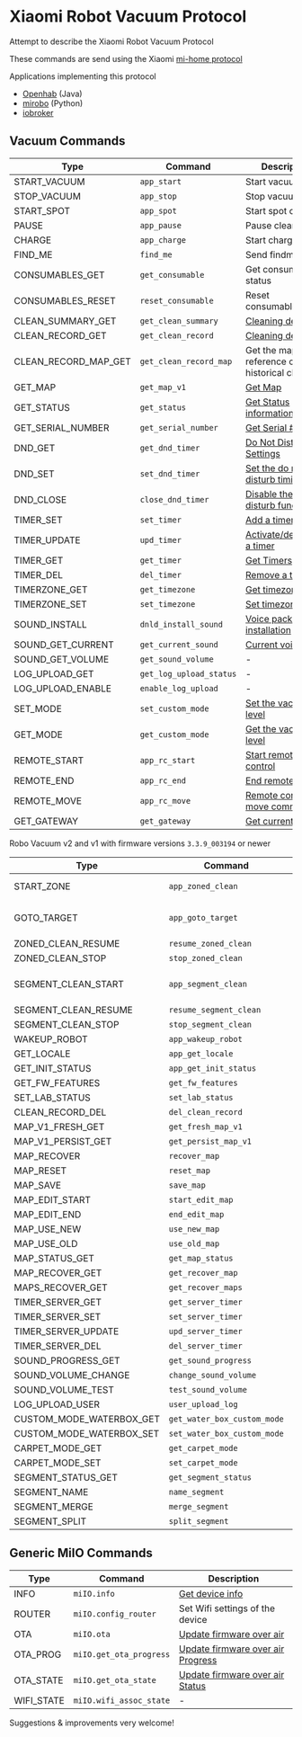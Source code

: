 # Xiaomi Robot Vacuum Protocol

Attempt to describe the Xiaomi Robot Vacuum Protocol

These commands are send using the Xiaomi [mi-home protocol](Protocol.md)

Applications implementing this protocol

* [Openhab](https://github.com/openhab/openhab-addons/tree/2.5.x/bundles/org.openhab.binding.miio) (Java)
* [mirobo](https://github.com/rytilahti/python-miio)  (Python)
* [iobroker](https://github.com/iobroker-community-adapters/ioBroker.mihome-vacuum)

## Vacuum Commands

| Type                 | Command                 | Description                                         |
| -------------------- | ----------------------- | --------------------------------------------------- |
| START_VACUUM         | `app_start`             | Start vacuuming                                     |
| STOP_VACUUM          | `app_stop`              | Stop vacuuming                                      |
| START_SPOT           | `app_spot`              | Start spot cleaning                                 |
| PAUSE                | `app_pause`             | Pause cleaning                                      |
| CHARGE               | `app_charge`            | Start charging                                      |
| FIND_ME              | `find_me`               | Send findme                                         |
| CONSUMABLES_GET      | `get_consumable`        | Get consumables status                              |
| CONSUMABLES_RESET    | `reset_consumable`      | Reset consumables                                   |
| CLEAN_SUMMARY_GET    | `get_clean_summary`     | [Cleaning details](cleanSummary+detail.md)          |
| CLEAN_RECORD_GET     | `get_clean_record`      | [Cleaning details](cleanSummary+detail.md)          |
| CLEAN_RECORD_MAP_GET | `get_clean_record_map`  | Get the map reference of a historical cleaning      |
| GET_MAP              | `get_map_v1`            | [Get Map](getMap.md)                                |
| GET_STATUS           | `get_status`            | [Get Status information](StatusMessage.md)          |
| GET_SERIAL_NUMBER    | `get_serial_number`     | [Get Serial #](getSerial.md)                        |
| DND_GET              | `get_dnd_timer`         | [Do Not Disturb Settings](dnd_timer.md)             |
| DND_SET              | `set_dnd_timer`         | [Set the do not disturb timings](dnd_timer.md)      |
| DND_CLOSE            | `close_dnd_timer`       | [Disable the do not disturb function](dnd_timer.md) |
| TIMER_SET            | `set_timer`             | [Add a timer](Timer.md)                             |
| TIMER_UPDATE         | `upd_timer`             | [Activate/deactivate a timer](Timer.md)             |
| TIMER_GET            | `get_timer`             | [Get Timers](Timer.md)                              |
| TIMER_DEL            | `del_timer`             | [Remove a timer](Timer.md)                          |
| TIMERZONE_GET        | `get_timezone`          | [Get timezone](Timezone.md)                         |
| TIMERZONE_SET        | `set_timezone`          | [Set timezone](Timezone.md)                         |
| SOUND_INSTALL        | `dnld_install_sound`    | [Voice pack installation](install_sound.md)         |
| SOUND_GET_CURRENT    | `get_current_sound`     | [Current voice](CurrentVoice.md)                    |
| SOUND_GET_VOLUME     | `get_sound_volume`      | -                                                   |
| LOG_UPLOAD_GET       | `get_log_upload_status` | -                                                   |
| LOG_UPLOAD_ENABLE    | `enable_log_upload`     | -                                                   |
| SET_MODE             | `set_custom_mode`       | [Set the vacuum level](FanPower.md)                 |
| GET_MODE             | `get_custom_mode`       | [Get the vacuum level](FanPower.md)                 |
| REMOTE_START         | `app_rc_start`          | [Start remote control](remote_control.md)           |
| REMOTE_END           | `app_rc_end`            | [End remote control](remote_control.md)             |
| REMOTE_MOVE          | `app_rc_move`           | [Remote control move command](remote_control.md)    |
| GET_GATEWAY          | `get_gateway`           | [Get current gatway](MiscCmds.md)                   |

Robo Vacuum v2 and v1 with firmware versions `3.3.9_003194` or newer

| Type                     | Command                     | Description                                      |
| ------------------------ | --------------------------- | ------------------------------------------------ |
| START_ZONE               | `app_zoned_clean`           | [Start zone vacuum](app_zoned_clean.md)          |
| GOTO_TARGET              | `app_goto_target`           | [Send vacuum to coordinates](app_goto_target.md) |
| ZONED_CLEAN_RESUME       | `resume_zoned_clean`        | -                                                |
| ZONED_CLEAN_STOP         | `stop_zoned_clean`          | -                                                |
| SEGMENT_CLEAN_START      | `app_segment_clean`         | Start segment vacuum                             |
| SEGMENT_CLEAN_RESUME     | `resume_segment_clean`      | -                                                |
| SEGMENT_CLEAN_STOP       | `stop_segment_clean`        | -                                                |
| WAKEUP_ROBOT             | `app_wakeup_robot`          | -                                                |
| GET_LOCALE               | `app_get_locale`            | -                                                |
| GET_INIT_STATUS          | `app_get_init_status`       | -                                                |
| GET_FW_FEATURES          | `get_fw_features`           | -                                                |
| SET_LAB_STATUS           | `set_lab_status`            | -                                                |
| CLEAN_RECORD_DEL         | `del_clean_record`          | -                                                |
| MAP_V1_FRESH_GET         | `get_fresh_map_v1`          | -                                                |
| MAP_V1_PERSIST_GET       | `get_persist_map_v1`        | -                                                |
| MAP_RECOVER              | `recover_map`               | -                                                |
| MAP_RESET                | `reset_map`                 | -                                                |
| MAP_SAVE                 | `save_map`                  | -                                                |
| MAP_EDIT_START           | `start_edit_map`            | -                                                |
| MAP_EDIT_END             | `end_edit_map`              | -                                                |
| MAP_USE_NEW              | `use_new_map`               | -                                                |
| MAP_USE_OLD              | `use_old_map`               | -                                                |
| MAP_STATUS_GET           | `get_map_status`            | -                                                |
| MAP_RECOVER_GET          | `get_recover_map`           | -                                                |
| MAPS_RECOVER_GET         | `get_recover_maps`          | -                                                |
| TIMER_SERVER_GET         | `get_server_timer`          | -                                                |
| TIMER_SERVER_SET         | `set_server_timer`          | -                                                |
| TIMER_SERVER_UPDATE      | `upd_server_timer`          | -                                                |
| TIMER_SERVER_DEL         | `del_server_timer`          | -                                                |
| SOUND_PROGRESS_GET       | `get_sound_progress`        | -                                                |
| SOUND_VOLUME_CHANGE      | `change_sound_volume`       | -                                                |
| SOUND_VOLUME_TEST        | `test_sound_volume`         | -                                                |
| LOG_UPLOAD_USER          | `user_upload_log`           | -                                                |
| CUSTOM_MODE_WATERBOX_GET | `get_water_box_custom_mode` | -                                                |
| CUSTOM_MODE_WATERBOX_SET | `set_water_box_custom_mode` | -                                                |
| CARPET_MODE_GET          | `get_carpet_mode`           | -                                                |
| CARPET_MODE_SET          | `set_carpet_mode`           | -                                                |
| SEGMENT_STATUS_GET       | `get_segment_status`        | -                                                |
| SEGMENT_NAME             | `name_segment`              | -                                                |
| SEGMENT_MERGE            | `merge_segment`             | -                                                |
| SEGMENT_SPLIT            | `split_segment`             | -                                                |

## Generic MiIO Commands

| Type       | Command                 | Description                                      |
| ---------- | ----------------------- | ------------------------------------------------ |
| INFO       | `miIO.info`             | [Get device info](miIOinfo.md)                   |
| ROUTER     | `miIO.config_router`    | Set Wifi settings of the device                  |
| OTA        | `miIO.ota`              | [Update firmware over air](miIOinfo.md)          |
| OTA_PROG   | `miIO.get_ota_progress` | [Update firmware over air Progress](miIOinfo.md) |
| OTA_STATE  | `miIO.get_ota_state`    | [Update firmware over air Status](miIOinfo.md)   |
| WIFI_STATE | `miIO.wifi_assoc_state` | -                                                |

Suggestions & improvements very welcome!
